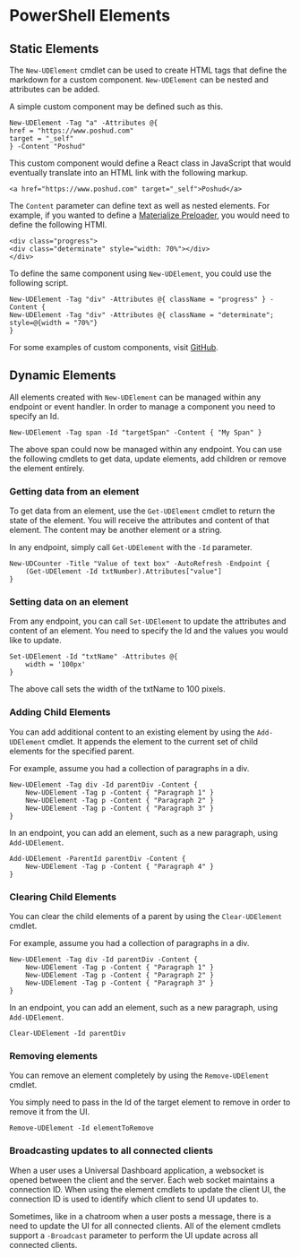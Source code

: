 # PowerShell Elements

## Static Elements

The `New-UDElement` cmdlet can be used to create HTML tags that define the markdown for a custom component. `New-UDElement` can be nested and attributes can be added.

A simple custom component may be defined such as this.

```text
New-UDElement -Tag "a" -Attributes @{
href = "https://www.poshud.com"
target = "_self"
} -Content "Poshud"
```

This custom component would define a React class in JavaScript that would eventually translate into an HTML link with the following markup.

```text
<a href="https://www.poshud.com" target="_self">Poshud</a>
```

The `Content` parameter can define text as well as nested elements. For example, if you wanted to define a [Materialize Preloader](http://materializecss.com/preloader.html), you would need to define the following HTMl.

```text
<div class="progress">
<div class="determinate" style="width: 70%"></div>
</div>
```

To define the same component using `New-UDElement`, you could use the following script.

```text
New-UDElement -Tag "div" -Attributes @{ className = "progress" } -Content {
New-UDElement -Tag "div" -Attributes @{ className = "determinate"; style=@{width = "70%"}
}
```

For some examples of custom components, visit [GitHub](https://github.com/ironmansoftware/ud-material-design/blob/master/UniversalDashboard.MaterialDesign.psm1).

## Dynamic Elements

All elements created with `New-UDElement` can be managed within any endpoint or event handler. In order to manage a component you need to specify an Id.

```text
New-UDElement -Tag span -Id "targetSpan" -Content { "My Span" }
```

The above span could now be managed within any endpoint. You can use the following cmdlets to get data, update elements, add children or remove the element entirely.

### Getting data from an element

To get data from an element, use the `Get-UDElement` cmdlet to return the state of the element. You will receive the attributes and content of that element. The content may be another element or a string.

In any endpoint, simply call `Get-UDElement` with the `-Id` parameter.

```text
New-UDCounter -Title "Value of text box" -AutoRefresh -Endpoint {
    (Get-UDElement -Id txtNumber).Attributes["value"]
}
```

### Setting data on an element

From any endpoint, you can call `Set-UDElement` to update the attributes and content of an element. You need to specify the Id and the values you would like to update.

```text
Set-UDElement -Id "txtName" -Attributes @{
    width = '100px'
}
```

The above call sets the width of the txtName to 100 pixels.

### Adding Child Elements

You can add additional content to an existing element by using the `Add-UDElement` cmdlet. It appends the element to the current set of child elements for the specified parent.

For example, assume you had a collection of paragraphs in a div.

```text
New-UDElement -Tag div -Id parentDiv -Content {
    New-UDElement -Tag p -Content { "Paragraph 1" }
    New-UDElement -Tag p -Content { "Paragraph 2" }
    New-UDElement -Tag p -Content { "Paragraph 3" }
}
```

In an endpoint, you can add an element, such as a new paragraph, using `Add-UDElement`.

```text
Add-UDElement -ParentId parentDiv -Content {
    New-UDElement -Tag p -Content { "Paragraph 4" }
}
```

### Clearing Child Elements

You can clear the child elements of a parent by using the `Clear-UDElement` cmdlet.

For example, assume you had a collection of paragraphs in a div.

```text
New-UDElement -Tag div -Id parentDiv -Content {
    New-UDElement -Tag p -Content { "Paragraph 1" }
    New-UDElement -Tag p -Content { "Paragraph 2" }
    New-UDElement -Tag p -Content { "Paragraph 3" }
}
```

In an endpoint, you can add an element, such as a new paragraph, using `Add-UDElement`.

```text
Clear-UDElement -Id parentDiv
```

### Removing elements

You can remove an element completely by using the `Remove-UDElement` cmdlet.

You simply need to pass in the Id of the target element to remove in order to remove it from the UI.

```text
Remove-UDElement -Id elementToRemove
```

### Broadcasting updates to all connected clients

When a user uses a Universal Dashboard application, a websocket is opened between the client and the server. Each web socket maintains a connection ID. When using the element cmdlets to update the client UI, the connection ID is used to identify which client to send UI updates to.

Sometimes, like in a chatroom when a user posts a message, there is a need to update the UI for all connected clients. All of the element cmdlets support a `-Broadcast` parameter to perform the UI update across all connected clients.

